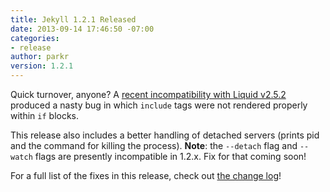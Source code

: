 ```yaml
---
title: Jekyll 1.2.1 Released
date: 2013-09-14 17:46:50 -07:00
categories:
- release
author: parkr
version: 1.2.1
---
```


Quick turnover, anyone? A [recent incompatibility with Liquid
v2.5.2](https://github.com/jekyll/jekyll/pull/1525) produced a nasty bug in
which `include` tags were not rendered properly within `if` blocks.

This release also includes a better handling of detached servers (prints pid and
the command for killing the process). **Note**: the `--detach` flag and
`--watch` flags are presently incompatible in 1.2.x. Fix for that coming soon!

For a full list of the fixes in this release, check out [the change
log](/docs/history/)!

